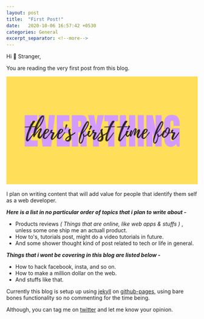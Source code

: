 ```yaml
---
layout: post
title:  "First Post!"
date:   2020-10-06 16:57:42 +0530
categories: General
excerpt_separator: <!--more-->
---
```

Hi 👋 Stranger,

You are reading the very first post from this blog.<!--more-->

![First Post! by - Dvlpr.in](/assets/post-img/first-time.png "there's first time for everything")

I plan on writing content that will add value for people that identify them self as a web developer.

***Here is a list in no particular order of topics that i plan to write about -***

+ Products reviews *( Things that are online, like web apps & stuffs )* , unless some one ship me an actuall product.
+ How to's, tutorials post, might do a video tutorials in future.
+ And some shower thought kind of post related to tech or life in general.

***Things that i wont be covering in this blog are listed below -***

+ How to hack facebook, insta, and so on.
+ How to make a million dollar on the web.
+ And stuffs like that.

Currently this blog is setup up using [jekyll][jekyll-link] on [github-pages][githubpage-link], using bare bones functionality so no commenting for the time being.

Although, you can tag me on [twitter][twitter-link] and let me know your opinion.

[jekyll-link]: https://jekyllrb.com/
[githubpage-link]: https://pages.github.com/
[twitter-link]: https://twitter.com/dvlprkrishna
